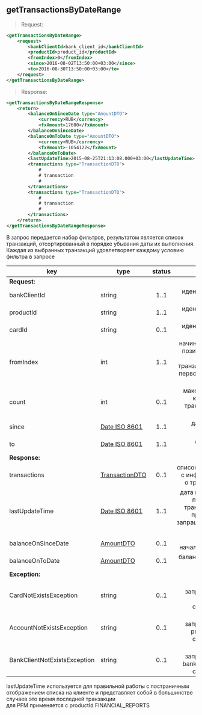 ## getTransactionsByDateRange

> Request:

```xml
<getTransactionsByDateRange>
    <request>
        <bankClientId>bank_client_id</bankClientId>
        <productId>product_id</productId>
        <fromIndex>0</fromIndex>
        <since>2016-08-02T13:50:00+03:00</since>
        <to>2016-08-30T13:50:00+03:00</to>
    </request>
</getTransactionsByDateRange>
```

> Response:

```xml
<getTransactionsByDateRangeResponse>
    <return>
        <balanceOnSinceDate type="AmountDTO">
            <currency>RUB</currency>
            <fxAmount>17600</fxAmount>
        </balanceOnSinceDate>
        <balanceOnToDate type="AmountDTO">
            <currency>RUB</currency>
            <fxAmount>-1054122</fxAmount>
        </balanceOnToDate>
        <lastUpdateTime>2015-08-25T21:13:08.000+03:00</lastUpdateTime>
        <transactions type="TransactionDTO">
            #
            # transaction
            #
        </transactions>
        <transactions type="TransactionDTO">
            #
            # transaction
            #
        </transactions>
    </return>
</getTransactionsByDateRangeResponse>
```

В запрос передается набор фильтров, результатом является список транзакций, отсортированный в порядке убывания даты их выполнения. Каждая из выбранных транзакций удовлетворяет каждому условию фильтра в запросе

key | type | status | comment
--- | ---- | :----: | ---:
**Request:** | | |
bankClientId | string | 1..1 | идентификатор клиента
productId | string | 1..1 | идентификатор продукта
cardId | string | 0..1 | идентификатор карты
fromIndex | int | 1..1 | начиная с какой позиции нужно передать транзакции (при первом запросе - 0)
count | int | 0..1 | максимальное количество транзакций на странице
since | [Date ISO 8601](https://ru.wikipedia.org/wiki/ISO_8601) | 1..1 | дата начала периода
to | [Date ISO 8601](https://ru.wikipedia.org/wiki/ISO_8601) | 1..1 | дата конца периода
**Response:** | | |
transactions | [TransactionDTO](#transactiondto) | 0..1 | список объектов с информацией о транзакциях
lastUpdateTime | [Date ISO 8601](https://ru.wikipedia.org/wiki/ISO_8601) | 1..1 | дата последней по времени транзакции по продукту из запрашиваемого периода
balanceOnSinceDate | [AmountDTO](#amountdto) | 0..1 | баланс на начало периода
balanceOnToDate | [AmountDTO](#amountdto) | 0..1 | баланс на конец периода
**Exception:** | | |
CardNotExistsException | string | 0..1 | карта с запрошенным cardId не существует
AccountNotExistsException | string | 0..1 | счет с запрошенным productId не существует
BankClientNotExistsException | string | 0..1 | клиент с запрошенным bankClientId не существует

<aside class="warning">lastUpdateTime используется для правильной работы с постраничным отображением списка на клиенте и представляет собой в большинстве случаев это время последней транзакции</aside>

<aside class="success">для PFM применяется с productId FINANCIAL_REPORTS</aside>
